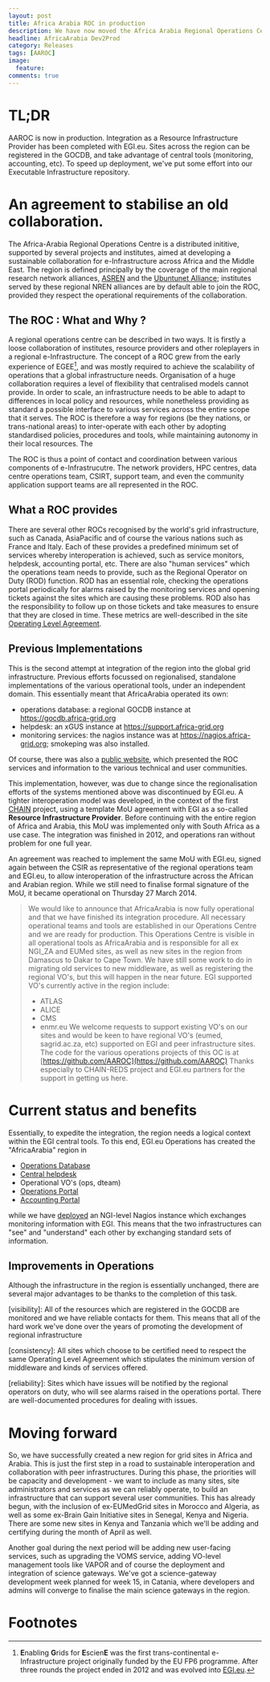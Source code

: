 ```yaml
---
layout: post
title: Africa Arabia ROC in production
description: We have now moved the Africa Arabia Regional Operations Centre to production.
headline: AfricaArabia Dev2Prod
category: Releases
tags: [AAROC]
image: 
  feature: 
comments: true 
---
```


# TL;DR
AAROC is now in production. Integration as a Resource Infrastructure Provider has been completed with EGI.eu. Sites across the region can be registered in the GOCDB, and take advantage of central tools (monitoring, accounting, etc). To speed up deployment, we've put some effort into our Executable Infrastructure repository. 

# An agreement to stabilise an old collaboration.

The Africa-Arabia Regional Operations Centre is a distributed inititive, supported by several projects and institutes, aimed at developing a sustainable collaboration for e-Infrastructure across Africa and the Middle East. The region is defined principally by the coverage of the main regional research network alliances, [ASREN](https://www.asrenorg.net) and the [Ubuntunet Alliance](https://www.ubuntunet.net); institutes served by these regional NREN alliances are by default able to join the ROC, provided they respect the operational requirements of the collaboration. 

## The ROC : What and Why ? 

A regional operations centre can be described in two ways. It is firstly a loose collaboration of institutes, resource providers and other roleplayers in a regional e-Infrastructure. The concept of a ROC grew from the early experience of EGEE[^EGEE], and was mostly required to achieve the scalability of operations that a global infrastructure needs. Organisation of a huge collaboration requires a level of flexibility that centralised models cannot provide. In order to scale, an infrastructure needs to be able to adapt to differences in local policy and resources, while nonetheless providing as standard a possible interface to various services across the entire scope that it serves. The ROC is therefore a way for regions (be they nations, or trans-national areas) to inter-operate with each other by adopting standardised policies, procedures and tools, while maintaining autonomy in their local resources. The

The ROC is thus a point of contact and coordination between various components of e-Infrastrucutre. The network providers, HPC centres, data centre operations team, CSIRT, support team, and even the community application support teams are all represented in the ROC. 

## What a ROC provides

There are several other ROCs recognised by the world's grid infrastructure, such as Canada, AsiaPacific and of course the various nations such as France and Italy. Each of these provides a predefined minimum set of services whereby interoperation is achieved, such as service monitors, helpdesk, accounting portal, etc. There are also "human services" which the operations team needs to provide, such as the Regional Operator on Duty (ROD) function. ROD has an essential role, checking the operations portal periodically for alarms raised by the monitoring services and opening tickets against the sites which are causing these problems. ROD also has the responsibility to follow up on those tickets and take measures to ensure that they are closed in time. These metrics are well-described in the site [Operating Level Agreement](https://documents.egi.eu).

## Previous Implementations

This is the second attempt at integration of the region into the global grid infrastructure. Previous efforts focussed on regionalised, standalone implementations of the various operational tools, under an independent domain. This essentially meant that AfricaArabia operated its own:

 - operations database: a regional GOCDB instance at https://gocdb.africa-grid.org
 - helpdesk: an xGUS instance at https://support.africa-grid.org
 - monitoring services: the nagios instance was at https://nagios.africa-grid.org; smokeping was also installed.

Of course, there was also a [public website](https://roc.africa-grid.org), which presented the ROC services and information to the various technical and user communities. 

This implementation, however, was due to change since the regionalisation efforts of the systems mentioned above was discontinued by EGI.eu. A tighter interoperation model was developed, in the context of the first [CHAIN](https://www.chain-project.eu/old-project) project, using a template MoU agreement with EGI as a so-called **Resource Infrastructure Provider**. Before continuing with the entire region of Africa and Arabia, this MoU was implemented only with South Africa as a use case. The integration was finished in 2012, and operations ran without problem for one full year. 

An agreement was reached to implement the same MoU with EGI.eu, signed again between the CSIR as representative of the regional operations team and EGI.eu, to allow interoperation of the infrastructure across the African and Arabian region. While we still need to finalise formal signature of the MoU, it became operational on Thursday 27 March 2014.

> We would like to announce that AfricaArabia is now fully operational and that we have finished its integration procedure. All necessary
operational teams and tools are established in our Operations Centre and we are ready for production.
> This Operations Centre is visible in all operational tools as AfricaArabia and is responsible for all ex NGI_ZA and EUMed sites, as well as new sites in the region from Damascus to Dakar to Cape Town.
> We have still some work to do in migrating old services to new middleware, as well as registering the regional VO's, but this will happen in the near future.
> EGI supported VO's currently active in the region include: 
>  - ATLAS
>  - ALICE
>  - CMS
>  - enmr.eu
> We welcome requests to support existing VO's on our sites and would be keen to have regional VO's (eumed, sagrid.ac.za, etc) supported on EGI and peer infrastructure sites.
> The code for the various operations projects of this OC is at [https://github.com/AAROC](https://github.com/AAROC)
> Thanks especially to CHAIN-REDS project and EGI.eu partners for the support in getting us here.

# Current status and benefits

Essentially, to expedite the integration, the region needs a logical context within the EGI central tools. To this end, EGI.eu Operations has created the "AfricaArabia" region in 
 
 - [Operations Database](https://goc.egi.eu/portal/index.php?Page_Type=NGI&id=881)
 - [Central helpdesk](https://ggus.eu)
 - Operational VO's (ops, dteam)
 - [Operations Portal](https://operations-portal.egi.eu/dashboard?ngi=AfricaArabia)
 - [Accounting Portal](https://accounting.egi.eu)
 
while we have [deployed](https://nagios.c4.csir.co.za/nagios) an NGI-level Nagios instance which exchanges monitoring information with EGI. This means that the two infrastructures can "see" and "understand" each other by exchanging standard sets of information. 

## Improvements in Operations

Although the infrastructure in the region is essentially unchanged, there are several major advantages to be thanks to the completion of this task. 

[visibility]: All of the resources which are registered in the GOCDB are monitored and we have reliable contacts for them. This means that all of the hard work we've done over the years of promoting the development of regional infrastructure 

[consistency]: All sites which choose to be certified need to respect the same Operating Level Agreement which stipulates the minimum version of middleware and kinds of services offered. 

[reliability]: Sites which have issues will be notified by the regional operators on duty, who will see alarms raised in the operations portal. There are well-documented procedures for dealing with issues. 

# Moving forward

So, we have successfully created a new region for grid sites in Africa and Arabia. This is just the first step in a road to sustainable interoperation and collaboration with peer infrastructures. During this phase, the priorities will be capacity and development - we want to include as many sites, site administrators and services as we can reliably operate, to build an infrastructure that can support several user communities. This has already begun, with the inclusion of ex-EUMedGrid sites in Morocco and Algeria, as well as some ex-Brain Gain Initiative sites in Senegal, Kenya and Nigeria. There are some new sites in Kenya and Tanzania which we'll be adding and certifying during the month of April as well. 

Another goal during the next period will be adding new user-facing services, such as upgrading the VOMS service, adding VO-level management tools like VAPOR and of course the deployment and integration of science gateways. We've got a science-gateway development week planned for week 15, in Catania, where developers and admins will converge to finalise the main science gateways in the region.


# Footnotes

[^EGEE]: **E**nabling **G**rids for **E**scien**E** was the first trans-continental e-Infrastructure project originally funded by the EU FP6 programme. After three rounds the project ended in 2012 and was evolved into [EGI.eu](https://www.egi.eu).
